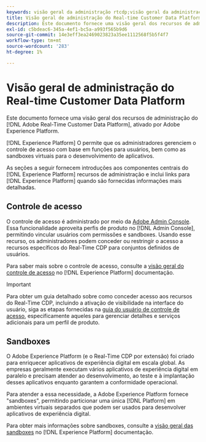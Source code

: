 ```yaml
---
keywords: visão geral da administração rtcdp;visão geral da administração
title: Visão geral de administração do Real-time Customer Data Platform
description: Este documento fornece uma visão geral dos recursos de administração do Adobe Real-time Customer Data Platform, viabilizados pelo Adobe Experience Platform.
exl-id: c5bdeac6-345a-4ef1-bc5a-a993f565b9d6
source-git-commit: 14e3eff3ea2469023823a35ee1112568f5b5f4f7
workflow-type: tm+mt
source-wordcount: '283'
ht-degree: 1%

---
```


# Visão geral de administração do Real-time Customer Data Platform

Este documento fornece uma visão geral dos recursos de administração do [!DNL Adobe Real-Time Customer Data Platform], ativado por Adobe Experience Platform.

[!DNL Experience Platform] O permite que os administradores gerenciem o controle de acesso com base em funções para usuários, bem como as sandboxes virtuais para o desenvolvimento de aplicativos.

As seções a seguir fornecem introduções aos componentes centrais do [!DNL Experience Platform] recursos de administração e inclui links para [!DNL Experience Platform] quando são fornecidas informações mais detalhadas.

## Controle de acesso

O controle de acesso é administrado por meio da [Adobe Admin Console](https://adminconsole.adobe.com). Essa funcionalidade aproveita perfis de produto no [!DNL Admin Console], permitindo vincular usuários com permissões e sandboxes. Usando esse recurso, os administradores podem conceder ou restringir o acesso a recursos específicos do Real-Time CDP para conjuntos definidos de usuários.

Para saber mais sobre o controle de acesso, consulte a [visão geral do controle de acesso](../../access-control/home.md) no [!DNL Experience Platform] documentação.

>[!IMPORTANT]
>
>Para obter um guia detalhado sobre como conceder acesso aos recursos do Real-Time CDP, incluindo a ativação de visibilidade na interface do usuário, siga as etapas fornecidas na [guia do usuário de controle de acesso](../../access-control/ui/overview.md), especificamente aqueles para gerenciar detalhes e serviços adicionais para um perfil de produto.

## Sandboxes

O Adobe Experience Platform (e o Real-Time CDP por extensão) foi criado para enriquecer aplicativos de experiência digital em escala global. As empresas geralmente executam vários aplicativos de experiência digital em paralelo e precisam atender ao desenvolvimento, ao teste e à implantação desses aplicativos enquanto garantem a conformidade operacional.

Para atender a essa necessidade, a Adobe Experience Platform fornece &quot;sandboxes&quot;, permitindo particionar uma única [!DNL Platform] em ambientes virtuais separados que podem ser usados para desenvolver aplicativos de experiência digital.

Para obter mais informações sobre sandboxes, consulte a [visão geral das sandboxes](../../sandboxes/home.md) no [!DNL Experience Platform] documentação.
